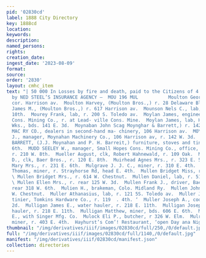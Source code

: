 ```yaml
---
pid: '02830cd'
label: 1888 City Directory
key: 1888cd
location: 
keywords: 
description: 
named_persons: 
rights: 
creation_date: 
ingest_date: '2023-08-09'
format: 
source: 
order: '2830'
layout: cmhc_item
text: "| 50 000 In Losses by fire and death, paid to the Citizens of 4 ; Leadville
  by NED STEEL’S INSURANCE AGENCY —  MOU 196 MUL           Moulton George L., r. 14th,
  cor. Harrison av.  Moulton Harvey, (Moulton Bros.,) r. 28 Delaware Blk.  Moulton
  James M., (Moulton Bros.,) r. 617 Harrison av.  Mounson Nels C., lab, r. 512 EK.
  10th.  Mourey Frank, lab, r. 200 S. Toledo av.  Moylan James, engineer, Leadville
  Cons. Mining Co., r. at Lead- ville Cons. Mine.  Moylan James, lab, Harrison Red.
  Wks., bds. 141 E. 3d.  Moynaban John Scag Moynghar & Barrett,) r. 142 W. 3d.  MOYNAHAN
  MAC RY CO., dealers in second-hand ma- chinery, 106 Harrison av.  MOYNAHAN THADDEUS
  J., manager, Moynahan Machinery Co., 106 Harrison av, r. 142 W. 3d.  MOYNAHAN &
  BARRETT, (J.J. Moynahan and P. H. Barreit,) furniture, stoves and tinware, 132 E.
  6th.  MUDD SEELEY W., manager, Small Hopes Cons. Mining Co., office, Delaware Blk,
  r. 210 W. 8th.  Mueller August, clk, Robert Hahnewald, r. 109 Oak.  Mueller Louis
  D., clk, Baer Bros., r. 120 E. 8th.  Muirhead Agnes Mrs., r. 323 E. 5th.  Muldown
  Mary Mrs., r. 231 E. 6th.  Mulgrave J. J. C., miner, r. 310 E. 4th.  Mulholland
  Thomas, miner, r. Strayhorse Rd, head E. 4th.  Mullen Bridget Miss, r. 146 W. Chestnut.
  \ Mullen Bridget Mrs., r. 614 W. Chestnut.  Mullen Daniel, lab, r. 512 W. Chestnut.
  \ Mullen Ellen Mrs., r. rear 125 W. 3d.  Mullen Frank J., driver, Baer Bros., r.
  rear 318 W. 6th.  Mulien H., brakeman, Colo. Midland Ry.  Mullen John, lab, r. 614
  W. Chestnut.  Muller Athanasius, lab, r. 121 5S. Toledo av.  Muller Joseph, foreman
  tinier, Tomkins Hardware Co., r. 119  . 4th. ‘  Muller Joseph A., cook, r. 115 E.
  2d.  Mulligan James E., water hauler, r. 218 E. 11th.  Mulligan Joseph D., water
  hauler, r. 218 E. 11th.  Mulligan Matthew, miner, bds. 606 E. 6th.  Mulloy Charles
  E., with Singer Mfg. Co.  Mulock Eli P., butcher, r 326 W. Elm.  Mulrooney James,
  miner, r. 403 E. 4th.  Hayhurst’s Com’! Restaurant, ‘open Day ana Night.    "
thumbnail: "/img/derivatives/iiif/images/02830cd/full/250,/0/default.jpg"
full: "/img/derivatives/iiif/images/02830cd/full/1140,/0/default.jpg"
manifest: "/img/derivatives/iiif/02830cd/manifest.json"
collection: directories
---
```

